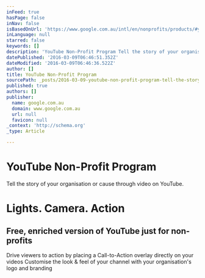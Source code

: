 ```yaml
---
inFeed: true
hasPage: false
inNav: false
isBasedOnUrl: 'https://www.google.com.au/intl/en/nonprofits/products/#youtube#tab4'
inLanguage: null
starred: false
keywords: []
description: 'YouTube Non-Profit Program Tell the story of your organisation or cause through video on YouTube.  Lights. Camera. Action:  Free, enriched version of YouTube just for non-profits Drive viewers to action by placing a Call-to-Action overlay directly on your videos Customise the look & feel of your channel with your organisation’s logo and branding'
datePublished: '2016-03-09T06:46:51.352Z'
dateModified: '2016-03-09T06:46:36.522Z'
author: []
title: YouTube Non-Profit Program
sourcePath: _posts/2016-03-09-youtube-non-profit-program-tell-the-story-of-your-organisati.md
published: true
authors: []
publisher:
  name: google.com.au
  domain: www.google.com.au
  url: null
  favicon: null
_context: 'http://schema.org'
_type: Article

---
```

# YouTube Non-Profit Program

Tell the story of your organisation or cause through video on YouTube.

# Lights. Camera. Action  

## Free, enriched version of YouTube just for non-profits 

Drive viewers to action by placing a Call-to-Action overlay directly on your videos Customise the look & feel of your channel with your organisation's logo and branding